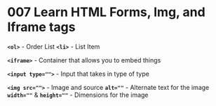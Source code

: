 # 007 Learn HTML Forms, Img, and Iframe tags

**`<ol>`** - Order List
    **`<li>`** - List Item

**`<iframe>`** - Container that allows you to embed things

**`<input type="">`** - Input that takes in type of type

**`<img src="">`** - Image and source
    **`alt=""`** - Alternate text for the image
    **`width=""`** & **`height=""`** - Dimensions for the image

    